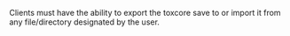 Clients must have the ability to export the toxcore save to or import it from any file/directory designated by the user.

